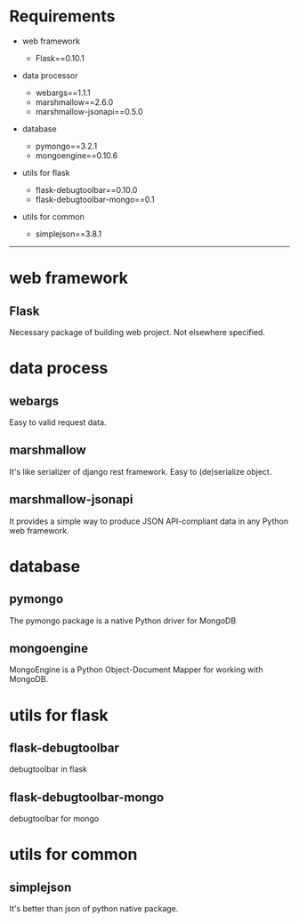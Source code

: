 # Requirements

  * web framework
    * Flask==0.10.1

  * data processor
    * webargs==1.1.1
    * marshmallow==2.6.0
    * marshmallow-jsonapi==0.5.0

  * database
    * pymongo==3.2.1
    * mongoengine==0.10.6

  * utils for flask
    * flask-debugtoolbar==0.10.0
    * flask-debugtoolbar-mongo==0.1

  * utils for common
    * simplejson==3.8.1

---

# web framework

## Flask
  Necessary package of building web project. Not elsewhere specified.

# data process

## webargs
  Easy to valid request data.

## marshmallow
  It's like serializer of django rest framework. Easy to (de)serialize object.

## marshmallow-jsonapi
  It provides a simple way to produce JSON API-compliant data in any Python web framework.

# database

## pymongo
  The pymongo package is a native Python driver for MongoDB

## mongoengine
  MongoEngine is a Python Object-Document Mapper for working with MongoDB.

# utils for flask

## flask-debugtoolbar
  debugtoolbar in flask

## flask-debugtoolbar-mongo
  debugtoolbar for mongo

# utils for common

## simplejson
  It's better than json of python native package.

